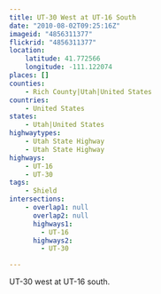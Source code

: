```yaml
---
title: UT-30 West at UT-16 South
date: "2010-08-02T09:25:16Z"
imageid: "4856311377"
flickrid: "4856311377"
location:
    latitude: 41.772566
    longitude: -111.122074
places: []
counties:
    - Rich County|Utah|United States
countries:
    - United States
states:
    - Utah|United States
highwaytypes:
    - Utah State Highway
    - Utah State Highway
highways:
    - UT-16
    - UT-30
tags:
    - Shield
intersections:
    - overlap1: null
      overlap2: null
      highways1:
        - UT-16
      highways2:
        - UT-30

---
```

UT-30 west at UT-16 south.